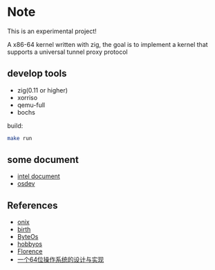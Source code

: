 # Note

This is an experimental project!

A x86-64 kernel written with zig, the goal is to implement a kernel that supports a universal tunnel proxy protocol

## develop tools

- zig(0.11 or higher)
- xorriso
- qemu-full
- bochs

build:

```sh
make run
```

## some document

- [intel document](https://www.intel.com/content/www/us/en/developer/articles/technical/intel-sdm.html#combined#combined)
- [osdev](https://wiki.osdev.org/)

## References

- [onix](https://github.com/StevenBaby/onix)
- [birth](https://github.com/birth-software/birth)
- [ByteOs](https://github.com/64/ByteOS/tree/master)
- [hobbyos](https://github.com/pdoane/osdev)
- [Florence](https://github.com/FlorenceOS/Florence)
- [一个64位操作系统的设计与实现](https://github.com/yifengyou/The-design-and-implementation-of-a-64-bit-os)
